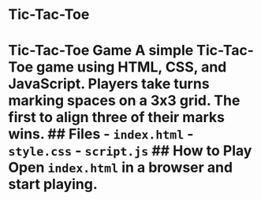 # Tic-Tac-Toe
# Tic-Tac-Toe Game  A simple Tic-Tac-Toe game using HTML, CSS, and JavaScript. Players take turns marking spaces on a 3x3 grid. The first to align three of their marks wins.   ## Files - `index.html` - `style.css` - `script.js`  ## How to Play Open `index.html` in a browser and start playing.
